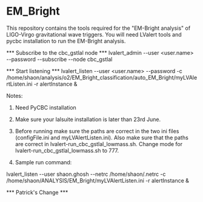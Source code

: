 # EM_Bright
This repository contains the tools required for the "EM-Bright analysis" of LIGO-Virgo gravitational wave triggers. You will need LValert tools and pycbc installation to run the EM-Bright analysis.


*** Subscribe to the cbc_gstlal node ***
lvalert_admin --user <user.name> --password <your password> --subscribe --node cbc_gstlal

*** Start listening ***
lvalert_listen --user <user.name> --password <your password> -c /home/shaon/analysis/o2/EM_Bright_classification/auto_EM_Bright/myLVAlertListen.ini -r alertInstance & 

Notes: 

1. Need PyCBC installation 

2. Make sure your lalsuite installation is later than 23rd June.


3. Before running make sure the paths are correct in the two ini files (configFile.ini and myLVAlertListen.ini). Also make sure that the paths are correct in lvalert-run_cbc_gstlal_lowmass.sh. Change mode for lvalert-run_cbc_gstlal_lowmass.sh to 777.

4. Sample run command:

lvalert_listen --user shaon.ghosh  --netrc /home/shaon/.netrc -c /home/shaon/ANALYSIS/EM_Bright/myLVAlertListen.ini  -r alertInstance &

*** Patrick's Change ***
